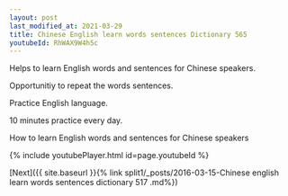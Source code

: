 ```yaml
---
layout: post
last_modified_at: 2021-03-29
title: Chinese English learn words sentences Dictionary 565 
youtubeId: RhWAX9W4h5c
---
```

 
 
Helps to learn English words and sentences for Chinese speakers.

Opportunitiy to repeat the words sentences. 

Practice English language. 
 
10 minutes practice every day. 
 
How to learn English words and sentences for Chinese speakers 
 
{% include youtubePlayer.html id=page.youtubeId %}
 
 
[Next]({{ site.baseurl }}{% link  split1/_posts/2016-03-15-Chinese english learn words sentences dictionary 517 .md%})
 
